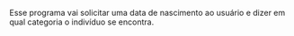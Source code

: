 Esse programa vai solicitar uma data de nascimento ao usuário e dizer em qual categoria o indivíduo se encontra.